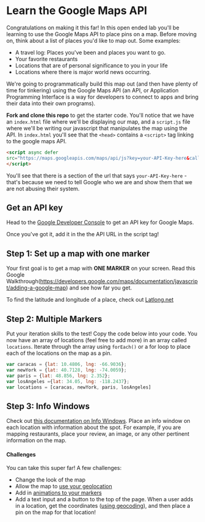 # Learn the Google Maps API

Congratulations on making it this far! In this open ended lab you'll be learning to use the Google Maps API to place pins on a map. Before moving on, think about a list of places you'd like to map out. Some examples:

* A travel log: Places you've been and places you want to go.
* Your favorite restaurants
* Locations that are of personal significance to you in your life
* Locations where there is major world news occurring.

We're going to programmatically build this map out (and then have plenty of time for tinkering) using the Google Maps API (an API, or Application Programming Interface is a way for developers to connect to apps and bring their data into their own programs).

**Fork and clone this repo** to get the starter code. You'll notice that we have an `index.html` file where we'll be displaying our map, and a `script.js` file where we'll be writing our javascript that manipulates the map using the API. In `index.html` you'll see that the `<head>` contains a `<script>` tag linking to the google maps API.

```html
<script async defer
src="https://maps.googleapis.com/maps/api/js?key=your-API-Key-here&callback=initMap">
</script>
```
You'll see that there is a section of the url that says `your-API-Key-here` - that's because we need to tell Google who we are and show them that we are not abusing their system.

## Get an API key

Head to the [Google Developer Console](https://developers.google.com/maps/documentation/javascript/get-api-key) to get an API key for Google Maps.

Once you've got it, add it in the the API URL in the script tag!

## Step 1: Set up a map with one marker

Your first goal is to get a map with **ONE MARKER** on your screen. Read this Google Walkthrough(https://developers.google.com/maps/documentation/javascript/adding-a-google-map) and see how far you get.

To find the latitude and longitude of a place, check out [Latlong.net](http://www.latlong.net/)


## Step 2: Multiple Markers

Put your iteration skills to the test! Copy the code below into your code. You now have an array of locations (feel free to add more) in an array called `locations`. Iterate through the array using `forEach()` or a for loop to place each of the locations on the map as a pin.

```js
var caracas = {lat: 10.4806, lng: -66.9036};
var newYork = {lat: 40.7128, lng: -74.0059};
var paris = {lat: 48.856, lng: 2.352};
var losAngeles ={lat: 34.05, lng: -118.2437};
var locations = [caracas, newYork, paris, losAngeles]
```

## Step 3: Info Windows

Check out [this documentation on Info Windows](https://developers.google.com/maps/documentation/javascript/infowindows). Place an info window on each location with information about the spot. For example, if you are mapping restaurants, place your review, an image, or any other pertinent information on the map.

#### Challenges

You can take this super far! A few challenges:
+ Change the look of the map
+ Allow the map to [use your geolocation](https://developers.google.com/maps/documentation/javascript/examples/map-geolocation)
+ Add in [animations to your markers](https://developers.google.com/maps/documentation/javascript/examples/marker-animations)
+ Add a text input and a button to the top of the page. When a user adds in a location, get the coordinates ([using geocoding](https://developers.google.com/maps/documentation/javascript/examples/geocoding-simple)), and then place a pin on the map for that location! 
